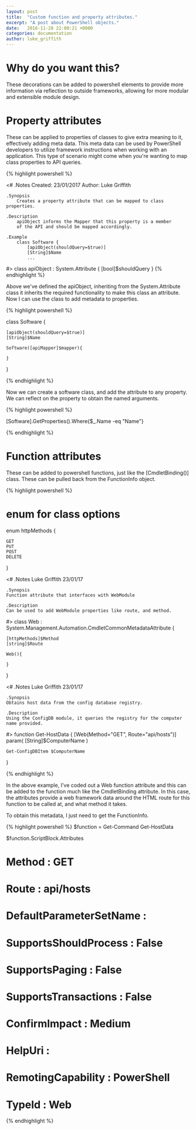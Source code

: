 ```yaml
---
layout: post
title:  "Custom function and property attributes."
excerpt: "A post about PowerShell objects."
date:   2016-11-28 22:00:21 +0000
categories: documentation
author: luke_griffith
---
```


# Why do you want this?
These decorations can be added to powershell elements to provide more information via reflection to outside frameworks, allowing for more modular and extensible module design.


# Property attributes
These can be applied to properties of classes to give extra meaning to it, effectively adding meta data. This meta data can be used by PowerShell developers to utilize framework instructions when working with an application. 
This type of scenario might come when you're wanting to map class properties to API queries.

{% highlight powershell %}

<#
    .Notes
        Created: 23/01/2017 
        Author: Luke Griffith

    .Synopsis
        Creates a property attribute that can be mapped to class properties.

    .Description
        apiObject informs the Mapper that this property is a member 
        of the API and should be mapped accordingly.

    .Example
        class Software {
            [apiObject(shouldQuery=$true)]
            [String]$Name   
            ...
    
#>
class apiObject : System.Attribute {
    [bool]$shouldQuery
}
{% endhighlight %}

Above we've defined the apiObject, inheriting from the System.Attribute class it inherits the required functionality to make this class an attribute. 
Now I can use the class to add metadata to properties.


{% highlight powershell %}

class Software {

    [apiObject(shouldQuery=$true)]
    [String]$Name

    Software([apiMapper]$mapper){

    }

}

{% endhighlight %}


Now we can create a software class, and add the attribute to any property. We can reflect on the property to obtain the named arguments. 

{% highlight powershell %}

[Software].GetProperties().Where{$_.Name -eq "Name"}

{% endhighlight %}


# Function attributes

These can be added to powershell functions, just like the [CmdletBinding()] class. These can be pulled back from the FunctionInfo object.

{% highlight powershell %}


# enum for class options
enum httpMethods {

    GET
    PUT
    POST
    DELETE

}

<#
    .Notes 
    Luke Griffith
    23/01/17

    .Synopsis
    Function attribute that interfaces with WebModule

    .Description
    Can be used to add WebModule properties like route, and method.

#>
class Web : System.Management.Automation.CmdletCommonMetadataAttribute { 

    [httpMethods]$Method
    [string]$Route

    Web(){ 

    }
}

<#
    .Notes 
    Luke Griffith
    23/01/17

    .Synopsis 
    Obtains host data from the config database registry.

    .Description
    Using the ConfigDB module, it queries the registry for the computer name provided.
#>
function Get-HostData {
    [Web(Method="GET", Route="api/hosts")]
    param(
        [String]$ComputerName
    )

    Get-ConfigDBItem $ComputerName
}


{% endhighlight %}

In the above example, I've coded out a Web function attribute and this can be added to the function much like the CmdletBinding attribute.
In this case, the attributes provide a web framework data around the HTML route for this function to be called at, and what method it takes.

To obtain this metadata, I just need to get the FunctionInfo.


{% highlight powershell %}
$function = Get-Command Get-HostData

$function.ScriptBlock.Attributes


# Method                  : GET
# Route                   : api/hosts
# DefaultParameterSetName : 
# SupportsShouldProcess   : False
# SupportsPaging          : False
# SupportsTransactions    : False
# ConfirmImpact           : Medium
# HelpUri                 : 
# RemotingCapability      : PowerShell
# TypeId                  : Web

{% endhighlight %}